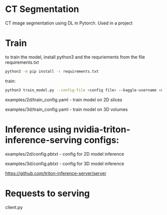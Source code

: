 # CT Segmentation

CT image segmentation using DL in Pytorch. Used in a project 

# Train

to train the model, install python3 and the requriements from the file requirements.txt

```bash
python3 -m pip install -r requirements.txt
```

train: 

```bash
python3 train_model.py --config-file <config file> --kaggle-username <username> --kaggle-api-key <api-key>
```

examples/2d/train_config.yaml - train model on 2D slices

examples/3d/train_config.yaml - train model on 3D volumes

# Inference using nvidia-triton-inference-serving configs:

examples/2d/config.pbtxt - config for 2D model inference

examples/3d/config.pbtxt - config for 3D model inference

https://github.com/triton-inference-server/server

# Requests to serving 

client.py

